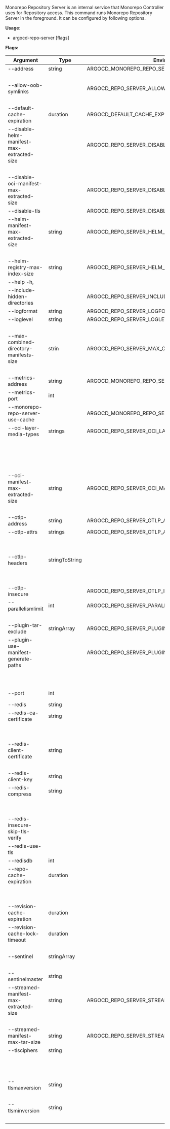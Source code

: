 Monorepo Repository Server is an internal service that Monorepo Controller uses for Repository access.  This command runs Monorepo Repository Server in the foreground.  It can be configured by following options.


**Usage:**

* argocd-repo-server [flags]

**Flags:**

| Argument                                | Type        | Environment Variable                         | Description                                                  |
| --------------------------------------- | ----------- | -------------------------------------------- | ------------------------------------------------------------ |
| --address                               | string      | ARGOCD_MONOREPO_REPO_SERVER_LISTEN_ADDRESS   | Listen on given address for incoming connections (default    |
|                                         |             |                                              | "0.0.0.0")                                                   |
| --allow-oob-symlinks                    |             | ARGOCD_REPO_SERVER_ALLOW_OUT_OF_BOUNDS_SYMLINKS | Allow out-of-bounds symlinks in repositories (not            |
|                                         |             |                                              | recommended)                                                 |
| --default-cache-expiration              | duration    | ARGOCD_DEFAULT_CACHE_EXPIRATION              | Cache expiration default (default 24h0m0s)                   |
| --disable-helm-manifest-max-extracted-size |             | ARGOCD_REPO_SERVER_DISABLE_HELM_MANIFEST_MAX_EXTRACTED_SIZE | Disable maximum size of helm manifest archives when          |
|                                         |             |                                              | extracted                                                    |
| --disable-oci-manifest-max-extracted-size |             | ARGOCD_REPO_SERVER_DISABLE_OCI_MANIFEST_MAX_EXTRACTED_SIZE | Disable maximum size of oci manifest archives when extracted |
| --disable-tls                           |             | ARGOCD_REPO_SERVER_DISABLE_TLS               | Disable TLS on the gRPC endpoint                             |
| --helm-manifest-max-extracted-size      | string      | ARGOCD_REPO_SERVER_HELM_MANIFEST_MAX_EXTRACTED_SIZE | Maximum size of helm manifest archives when extracted        |
|                                         |             |                                              | (default "1G")                                               |
| --helm-registry-max-index-size          | string      | ARGOCD_REPO_SERVER_HELM_MANIFEST_MAX_INDEX_SIZE | Maximum size of registry index file (default "1G")           |
| --help -h,                              |             |                                              | help for argocd-repo-server                                  |
| --include-hidden-directories            |             | ARGOCD_REPO_SERVER_INCLUDE_HIDDEN_DIRECTORIES | Include hidden directories from Git                          |
| --logformat                             | string      | ARGOCD_REPO_SERVER_LOGFORMAT                 | Set the logging format. One of: json,text (default "json")   |
| --loglevel                              | string      | ARGOCD_REPO_SERVER_LOGLEVEL                  | Set the logging level. One of: debug,info,warn,error         |
|                                         |             |                                              | (default "info")                                             |
| --max-combined-directory-manifests-size | strin       | ARGOCD_REPO_SERVER_MAX_COMBINED_DIRECTORY_MANIFESTS_SIZE | g   Max combined size of manifest files in a directory-type  |
|                                         |             |                                              | Application (default "10M")                                  |
| --metrics-address                       | string      | ARGOCD_MONOREPO_REPO_SERVER_METRICS_LISTEN_ADDRESS | Listen on given address for metrics (default "0.0.0.0")      |
| --metrics-port                          | int         |                                              | Start metrics server on given port (default 8094)            |
| --monorepo-repo-server-use-cache        |             | ARGOCD_MONOREPO_REPO_SERVER_USE_CACHE        | Use Redis cache (default true)                               |
| --oci-layer-media-types                 | strings     | ARGOCD_REPO_SERVER_OCI_LAYER_MEDIA_TYPES     | Comma separated list of allowed media types for OCI media    |
|                                         |             |                                              | types. This only accounts for media types within layers.     |
|                                         |             |                                              | (default [application/vnd.oci.image.layer.v1.tar,application |
|                                         |             |                                              | /vnd.oci.image.layer.v1.tar+gzip,application/vnd.cncf.helm.c |
|                                         |             |                                              | hart.content.v1.tar+gzip])                                   |
| --oci-manifest-max-extracted-size       | string      | ARGOCD_REPO_SERVER_OCI_MANIFEST_MAX_EXTRACTED_SIZE | Maximum size of oci manifest archives when extracted         |
|                                         |             |                                              | (default "1G")                                               |
| --otlp-address                          | string      | ARGOCD_REPO_SERVER_OTLP_ADDRESS              | OpenTelemetry collector address to send traces to            |
| --otlp-attrs                            | strings     | ARGOCD_REPO_SERVER_OTLP_ATTRS                | List of OpenTelemetry collector extra attrs when send        |
|                                         |             |                                              | traces, each attribute is separated by a colon(e.g.          |
|                                         |             |                                              | key:value)                                                   |
| --otlp-headers                          | stringToString |                                              | List of OpenTelemetry collector extra headers sent with      |
|                                         |             |                                              | traces, headers are comma-separated key-value pairs(e.g.     |
|                                         |             |                                              | key1=value1,key2=value2) (default [])                        |
| --otlp-insecure                         |             | ARGOCD_REPO_SERVER_OTLP_INSECURE             | OpenTelemetry collector insecure mode (default true)         |
| --parallelismlimit                      | int         | ARGOCD_REPO_SERVER_PARALLELISM_LIMIT         | Limit on number of concurrent manifests generate requests.   |
|                                         |             |                                              | Any value less the 1 means no limit.                         |
| --plugin-tar-exclude                    | stringArray | ARGOCD_REPO_SERVER_PLUGIN_TAR_EXCLUSIONS     | Globs to filter when sending tarballs to plugins.            |
| --plugin-use-manifest-generate-paths    |             | ARGOCD_REPO_SERVER_PLUGIN_USE_MANIFEST_GENERATE_PATHS | Pass the resources described in argocd.argoproj.io/manifest- |
|                                         |             |                                              | generate-paths value to the cmpserver to generate the        |
|                                         |             |                                              | application manifests.                                       |
| --port                                  | int         |                                              | Listen on given port for incoming connections (default 8091) |
| --redis                                 | string      |                                              | Redis server hostname and port (e.g. argocd-redis:6379).     |
| --redis-ca-certificate                  | string      |                                              | Path to Redis server CA certificate (e.g.                    |
|                                         |             |                                              | /etc/certs/redis/ca.crt). If not specified, system trusted   |
|                                         |             |                                              | CAs will be used for server certificate validation.          |
| --redis-client-certificate              | string      |                                              | Path to Redis client certificate (e.g.                       |
|                                         |             |                                              | /etc/certs/redis/client.crt).                                |
| --redis-client-key                      | string      |                                              | Path to Redis client key (e.g. /etc/certs/redis/client.crt). |
| --redis-compress                        | string      |                                              | Enable compression for data sent to Redis with the required  |
|                                         |             |                                              | compression algorithm. (possible values: gzip, none)         |
|                                         |             |                                              | (default "gzip")                                             |
| --redis-insecure-skip-tls-verify        |             |                                              | Skip Redis server certificate validation.                    |
| --redis-use-tls                         |             |                                              | Use TLS when connecting to Redis.                            |
| --redisdb                               | int         |                                              | Redis database.                                              |
| --repo-cache-expiration                 | duration    |                                              | Cache expiration for repo state, incl. app lists, app        |
|                                         |             |                                              | details, manifest generation, revision meta-data (default    |
|                                         |             |                                              | 24h0m0s)                                                     |
| --revision-cache-expiration             | duration    |                                              | Cache expiration for cached revision (default 3m0s)          |
| --revision-cache-lock-timeout           | duration    |                                              | Cache TTL for locks to prevent duplicate requests on         |
|                                         |             |                                              | revisions, set to 0 to disable (default 10s)                 |
| --sentinel                              | stringArray |                                              | Redis sentinel hostname and port (e.g. argocd-redis-ha-      |
|                                         |             |                                              | announce-0:6379).                                            |
| --sentinelmaster                        | string      |                                              | Redis sentinel master group name. (default "master")         |
| --streamed-manifest-max-extracted-size  | string      | ARGOCD_REPO_SERVER_STREAMED_MANIFEST_MAX_EXTRACTED_SIZE | Maximum size of streamed manifest archives when extracted    |
|                                         |             |                                              | (default "1G")                                               |
| --streamed-manifest-max-tar-size        | string      | ARGOCD_REPO_SERVER_STREAMED_MANIFEST_MAX_TAR_SIZE | Maximum size of streamed manifest archives (default "100M")  |
| --tlsciphers                            | string      |                                              | The list of acceptable ciphers to be used when establishing  |
|                                         |             |                                              | TLS connections. Use 'list' to list available ciphers.       |
|                                         |             |                                              | (default "TLS_ECDHE_RSA_WITH_AES_256_GCM_SHA384")            |
| --tlsmaxversion                         | string      |                                              | The maximum SSL/TLS version that is acceptable (one of:      |
|                                         |             |                                              | 1.0,1.1,1.2,1.3) (default "1.3")                             |
| --tlsminversion                         | string      |                                              | The minimum SSL/TLS version that is acceptable (one of:      |
|                                         |             |                                              | 1.0,1.1,1.2,1.3) (default "1.2")                             |
